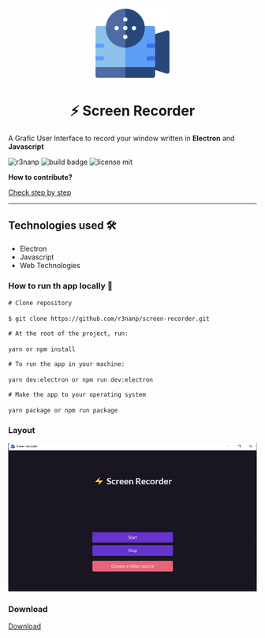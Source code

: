 <p align="center">
<img src="./.github/icon.png" width="150" />
</p>

<h1 align="center">
⚡ Screen Recorder
</h1>

A Grafic User Interface to record your window written in **Electron** and **Javascript**

<div align="left">

  ![r3nanp](https://img.shields.io/badge/r3nanp-screen--recorder-blue?style=for-the-badge&logo=electron)
  ![build badge](https://img.shields.io/github/workflow/status/r3nanp/screen-recorder/Electron%20CI?style=for-the-badge&logo=github)
  ![license mit](https://img.shields.io/github/license/r3nanp/screen-recorder?color=blue&label=LICENSE&logo=github&style=for-the-badge)

</div>


**How to contribute?**

<a href="./.github/CONTRIBUTING.md">
Check step by step
</a>

---
## Technologies used 🛠

- Electron
- Javascript
- Web Technologies
### How to run th app locally 🤔

```
# Clone repository

$ git clone https://github.com/r3nanp/screen-recorder.git
```

```
# At the root of the project, run:

yarn or npm install
```

```
# To run the app in your machine:

yarn dev:electron or npm run dev:electron
```

```
# Make the app to your operating system

yarn package or npm run package
```
### Layout

<img src="./.github/screenshot.png">

### Download

<a href="https://github.com/r3nanp/screen-recorder/releases/tag/v2.3.0">Download</a>
